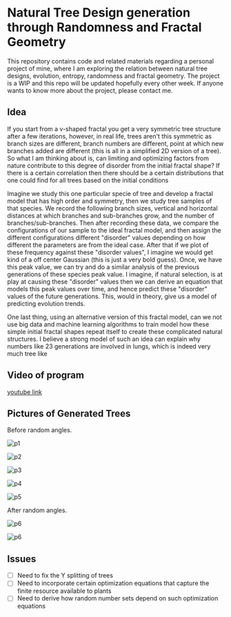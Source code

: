 # Natural Tree Design generation through Randomness and Fractal Geometry

This repository contains code and related materials regarding a personal project of mine, where I am exploring the relation between natural tree designs, evolution, entropy, randomness and fractal geometry. The project is a WIP and this repo will be updated hopefully every other week. If anyone wants to know more about the project, please contact me.

## Idea

If you start from a v-shaped fractal you get a very symmetric tree structure after a few iterations, however, in real life, trees aren't this symmetric as branch sizes are different, branch numbers are different, point at which new branches added are different (this is all in a simplified 2D version of a tree). So what I am thinking about is, can limiting and optimizing factors from nature contribute to this degree of disorder from the initial fractal shape? If there is a certain correlation then there should be a certain distributions that one could find for all trees based on the initial conditions

Imagine we study this one particular specie of tree and develop a fractal model that has high order and symmetry, then we study tree samples of that species. We record the following branch sizes, vertical and horizontal distances at which branches and sub-branches grow, and the number of branches/sub-branches. Then after recording these data, we compare the configurations of our sample to the ideal fractal model, and then assign the different configurations different "disorder" values depending on how different the parameters are from the ideal case. After that if we plot of these frequency against these "disorder values", I imagine we would get kind of a off center Gaussian (this is just a very bold guess). Once, we have this peak value, we can try and do a similar analysis of the previous generations of these species peak value. I imagine, if natural selection, is at play at causing these "disorder" values then we can derive an equation that models this peak values over time, and hence predict these "disorder" values of the future generations. This, would in theory, give us a model of predicting evolution trends.

One last thing, using an alternative version of this fractal model, can we not use big data and machine learning algorithms to train model how these simple initial fractal shapes repeat itself to create these complicated natural structures. I believe a strong model of such an idea can explain why numbers like 23 generations are involved in lungs, which is indeed very much tree like

## Video of program
[youtube link](https://www.youtube.com/watch?v=96KpzM2Y4sg)

## Pictures of Generated Trees

Before random angles.

![p1](pic1.png)

![p2](pic2.png)

![p3](pic3.png)

![p4](pic4.png)

![p5](pic5.png)

After random angles.

![p6](pic6.png)

![p6](pic7.png)

## Issues

- [ ] Need to fix the Y splitting of trees
- [ ] Need to incorporate certain optimization equations that capture the finite resource available to plants
- [ ] Need to derive how random number sets depend on such optimization equations

